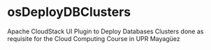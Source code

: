 # osDeployDBClusters
Apache CloudStack UI Plugin to Deploy Databases Clusters done as requisite for the Cloud Computing Course in UPR Mayagüez
